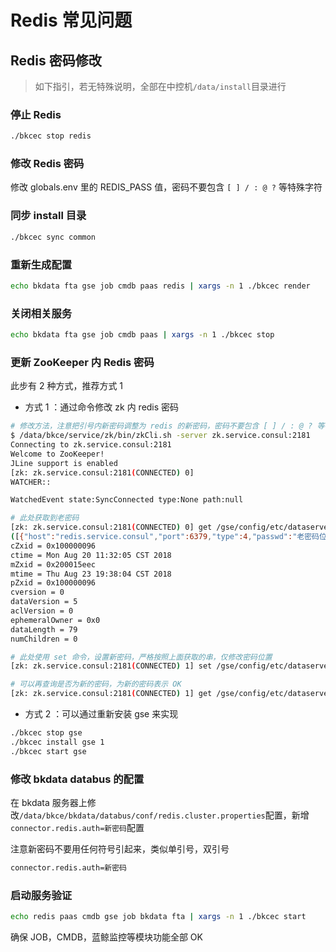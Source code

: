 # Redis 常见问题
## Redis 密码修改

> 如下指引，若无特殊说明，全部在中控机`/data/install`目录进行

### 停止 Redis

```bash
./bkcec stop redis
```

### 修改 Redis 密码

修改 globals.env 里的 REDIS_PASS 值，密码不要包含 `[ ] / : @ ?` 等特殊字符

### 同步 install 目录

```bash
./bkcec sync common
```

### 重新生成配置

```bash
echo bkdata fta gse job cmdb paas redis | xargs -n 1 ./bkcec render
```

### 关闭相关服务

```bash
echo bkdata fta gse job cmdb paas | xargs -n 1 ./bkcec stop
```

### 更新 ZooKeeper 内 Redis 密码

此步有 2 种方式，推荐方式 1

- 方式 1 ：通过命令修改 zk 内 redis 密码

```bash
# 修改方法，注意把引号内新密码调整为 redis 的新密码，密码不要包含 [ ] / : @ ? 等特殊字符
$ /data/bkce/service/zk/bin/zkCli.sh -server zk.service.consul:2181
Connecting to zk.service.consul:2181
Welcome to ZooKeeper!
JLine support is enabled
[zk: zk.service.consul:2181(CONNECTED) 0]
WATCHER::

WatchedEvent state:SyncConnected type:None path:null

# 此处获取到老密码
[zk: zk.service.consul:2181(CONNECTED) 0] get /gse/config/etc/dataserver/storage/all/0_1
([{"host":"redis.service.consul","port":6379,"type":4,"passwd":"老密码位置"}])
cZxid = 0x100000096
ctime = Mon Aug 20 11:32:05 CST 2018
mZxid = 0x200015eec
mtime = Thu Aug 23 19:38:04 CST 2018
pZxid = 0x100000096
cversion = 0
dataVersion = 5
aclVersion = 0
ephemeralOwner = 0x0
dataLength = 79
numChildren = 0

# 此处使用 set 命令，设置新密码，严格按照上面获取的串，仅修改密码位置
[zk: zk.service.consul:2181(CONNECTED) 1] set /gse/config/etc/dataserver/storage/all/0_1 [{"host":"redis.service.consul","port":6379,"type":4,"passwd":"新密码"}]

# 可以再查询是否为新的密码，为新的密码表示 OK
[zk: zk.service.consul:2181(CONNECTED) 1] get /gse/config/etc/dataserver/storage/all/0_1
```

- 方式 2 ：可以通过重新安装 gse 来实现

```bash
./bkcec stop gse
./bkcec install gse 1
./bkcec start gse
```

### 修改 bkdata databus 的配置

在 bkdata 服务器上修改`/data/bkce/bkdata/databus/conf/redis.cluster.properties`配置，新增`connector.redis.auth=新密码`配置

注意新密码不要用任何符号引起来，类似单引号，双引号

```bash
connector.redis.auth=新密码
```

### 启动服务验证

```bash
echo redis paas cmdb gse job bkdata fta | xargs -n 1 ./bkcec start
```

确保 JOB，CMDB，蓝鲸监控等模块功能全部 OK
